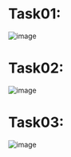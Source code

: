 # Task01:
![image](https://github.com/user-attachments/assets/a25e428c-cb8c-413c-aa44-1cb13c13bda8)
# Task02:
![image](https://github.com/user-attachments/assets/96f12272-7bd0-411f-9d37-0bc26e57126b)
# Task03:
![image](https://github.com/user-attachments/assets/16fdb372-894f-462d-b7a4-e3443dfaf77a)
